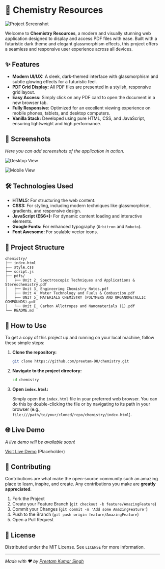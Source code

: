 # 🌌 Chemistry Resources

![Project Screenshot](https://via.placeholder.com/1200x600/0a0a0a/00e676?text=Futuristic+PDF+Viewer)

Welcome to **Chemistry Resources**, a modern and visually stunning web application designed to display and access PDF files with ease. Built with a futuristic dark theme and elegant glassmorphism effects, this project offers a seamless and responsive user experience across all devices.

## ✨ Features

-   **Modern UI/UX:** A sleek, dark-themed interface with glassmorphism and subtle glowing effects for a futuristic feel.
-   **PDF Grid Display:** All PDF files are presented in a stylish, responsive grid layout.
-   **Easy Access:** Simply click on any PDF card to open the document in a new browser tab.
-   **Fully Responsive:** Optimized for an excellent viewing experience on mobile phones, tablets, and desktop computers.
-   **Vanilla Stack:** Developed using pure HTML, CSS, and JavaScript, ensuring lightweight and high performance.

## 📸 Screenshots

_Here you can add screenshots of the application in action._

![Desktop View](https://via.placeholder.com/800x450/0a0a0a/00e676?text=Desktop+View)

![Mobile View](https://via.placeholder.com/400x700/0a0a0a/00e676?text=Mobile+View)

## 🛠️ Technologies Used

-   **HTML5:** For structuring the web content.
-   **CSS3:** For styling, including modern techniques like glassmorphism, gradients, and responsive design.
-   **JavaScript (ES6+):** For dynamic content loading and interactive elements.
-   **Google Fonts:** For enhanced typography (`Orbitron` and `Roboto`).
-   **Font Awesome:** For scalable vector icons.

## 📂 Project Structure

```
chemistry/
├── index.html
├── style.css
├── script.js
├── pdfs/
│   ├── Unit 2_ Spectroscopic Techniques and Applications & Stereochemistry.pdf
│   ├── Unit 3_ Engineering Chemistry Notes.pdf
│   ├── Unit 4_ Water Technology and Fuels & Combustion.pdf
│   ├── UNIT 5_ MATERIALS CHEMISTRY (POLYMERS AND ORGANOMETALLIC COMPOUNDS).pdf
│   └── Unit I_ Carbon Allotropes and Nanomaterials (1).pdf
└── README.md
```

## 🚀 How to Use

To get a copy of this project up and running on your local machine, follow these simple steps:

1.  **Clone the repository:**

    ```bash
    git clone https://github.com/preetam-90/chemistry.git
    ```

2.  **Navigate to the project directory:**

    ```bash
    cd chemistry
    ```

3.  **Open `index.html`:**

    Simply open the `index.html` file in your preferred web browser. You can do this by double-clicking the file or by navigating to its path in your browser (e.g., `file:///path/to/your/cloned/repo/chemistry/index.html`).

## 🌐 Live Demo

_A live demo will be available soon!_

[Visit Live Demo](https://your-live-demo-url.com) (Placeholder)

## 🤝 Contributing

Contributions are what make the open-source community such an amazing place to learn, inspire, and create. Any contributions you make are **greatly appreciated**.

1.  Fork the Project
2.  Create your Feature Branch (`git checkout -b feature/AmazingFeature`)
3.  Commit your Changes (`git commit -m 'Add some AmazingFeature'`)
4.  Push to the Branch (`git push origin feature/AmazingFeature`)
5.  Open a Pull Request

## 📄 License

Distributed under the MIT License. See `LICENSE` for more information.

---

_Made with ❤️ by [Preetam Kumar Singh](https://github.com/preetam-90)_
